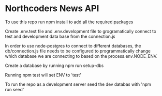 # Northcoders News API

To use this repo run npm install to add all the required packages

Create .env.test file and .env.development file to grogramatically connect to test and development data base from the connection.js

In order to use node-postgres to connect to different databases, the db/connection.js file needs to be configured to programmatically change which database we are connecting to based on the process.env.NODE_ENV.

Create a database by running npm run setup-dbs

Running npm test will set ENV to 'test'

To run the repo as a development server seed the dev databas with 'npm run seed'
